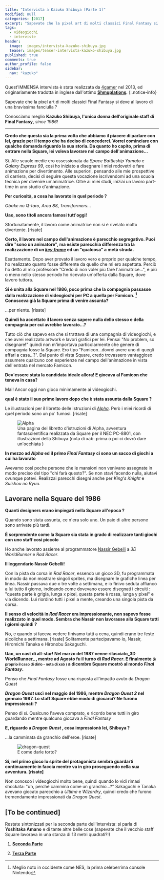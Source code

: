 ```yaml
---
title: "Intervista a Kazuko Shibuya [Parte 1]"
modified: null
categories: [2017]
excerpt: "Sapevate che la pixel art di molti classici Final Fantasy si deve al lavoro di una bravissima fanciulla ? Conosciamo meglio Kazuko Shibuya, l'unica donna dell'originale staff di Final Fantasy, since 1986!"
tags:
  - videogiochi
  - interviste
header:  
  image:  images/intervista-kazuko-shibuya.jpg
  teaser: images/teaser-intervista-kazuko-shibuya.jpg
published: true
comments: true
author_profile: false
sidebar:
  nav: "kazuko"
---
```


Quest'IMMENSA intervista è stata realizzata da [4gamer](http://www.4gamer.net/games/064/G006480/20130227073/) nel 2013, ed originariamente tradotta in inglese dall'ottimo [**Shmuplations**](http://shmuplations.com/kazukoshibuya/).
{:.notice-info}

Sapevate che la pixel art di molti classici Final Fantasy si deve al lavoro di una bravissima fanciulla ? 

Conosciamo meglio **Kazuko Shibuya, l'unica donna dell'originale staff di Final Fantasy**, _since 1986!_

<hr />

**Credo che questa sia la prima volta che abbiamo il piacere di parlare con lei, grazie per il tempo che ha deciso di concederci. Vorrei cominciare con qualche domanda riguardo la sua storia. Da quanto ho capito, prima di entrare nella Square, lei voleva lavorare nel campo dell'animazione...**

Sì. Alle scuole medie ero ossessionata da _Space Battleship Yamato_ e _Galaxy Express 99_, così ho iniziato a disegnare i miei rodovetri e fare animazione per divertimento. Alle superiori, pensando alle mie prospettive di carriera, decisi di seguire questa vocazione iscrivendomi ad una scuola tecnica per divenire un'animatrice. Oltre ai miei studi, iniziai un lavoro part-time in uno studio d'animazione.

**Per curiosità, a cosa ha lavorato in quel periodo ?**

_Obake no Q-taro_, _Area 88_, _Transformers_...

**Uao, sono titoli ancora famosi tutt'oggi!**

Sfortunatamente, il lavoro come animatrice non si è rivelato molto divertente. [risate]

**Certo, il lavoro nel campo dell'animazione è parecchio segregativo. Puoi dire "sono un animatore", ma esiste parecchia differenza tra la realizzazione di un [_key frame_](https://it.wikipedia.org/wiki/Key_frame) ed un "qualcosa" a metà strada.**

Esattamente. Dopo aver provato il lavoro vero e proprio per qualche tempo, ho realizzato quanto fosse differente da quello che mi ero aspettata. Perciò ho detto al mio professore "Credo di non voler più fare l'animatrice...", e più o meno nello stesso periodo  ho ricevuto un'offerta dalla Square, dove lavoro tuttora.

**Si è unita alla Square nel 1986, poco prima che la compagnia passasse dalla realizzazione di videogiochi per PC a quella per Famicon. [^famicon] Conosceva già la Square prima di venire assunta?**

[^famicon]: Meglio noto in occidente come NES, la prima celeberrima console Nintendo

...per niente. [risate]

**Quindi ha accettato il lavoro senza sapere nulla dello stesso e della compagnia per cui avrebbe lavorato...?**

Tutto ciò che sapevo era che si trattava di una compagnia di videogiochi, e che avrei realizzato artwork e lavori grafici per lei. Pensai "No problem, so disegnare!" quindi non m'importava particolarmente che genere di compagnia fosse la Square. Ero tipo "Famicon...dovrei avere uno di quegli affari a casa...?". Dal punto di vista Square, credo trovassero vantaggioso assumere qualcuno con esperienze nel campo dell'animazione in vista dell'entrata nel mercato Famicon.

**Dev'essere stata la candidata ideale allora! E giocava al Famicon che teneva in casa?**

Mai! Ancor oggi non gioco minimamente ai videogiochi.

**qual è stato il suo primo lavoro dopo che è stata assunta dalla Square ?**

Le illustrazioni per il libretto delle istruzioni di [_Alpha_](https://www.youtube.com/watch?v=6fuDz8pa6HQ). Però i miei ricordi di quel periodo sono un po' fumosi. [risate]

<figure>
<img src='http://shmuplations.com/wp-content/uploads/2014/02/alpha.jpg' alt='Alpha'>
<figcaption>Una pagina del libretto d'istruzioni di Alpha, avventura fantascientifica realizzata da Square per il NEC PC-8801, con illustrazioni della Shibuya (nota di xab: prima o poi ci dovrò dare un'occhiata )</figcaption>
</figure>

**In mezzo ad _Alpha_ ed il primo _Final Fantasy_ ci sono un sacco di giochi a cui ha lavorato**

Avevamo così poche persone che le mansioni non venivano assegnate in modo preciso del tipo "chi farà questo?". Se non stavi facendo nulla, aiutavi ovunque potevi. Realizzai parecchi disegni anche per _King's Knight_ e _Suishou no Ryuu_.

## Lavorare nella Square del 1986

**Quanti designers erano impiegati nella Square all'epoca ?**

Quando sono stata assunta, ce n'era solo uno. Un paio di altre persone sono arrivate più tardi.

**È sorprendente come la Square sia stata in grado di realizzare tanti giochi con uno staff così piccolo**

Ho anche lavorato assieme al programmatore [Nassir Gebelli](https://it.wikipedia.org/wiki/Nasir_Gebelli) a _3D WorldRunner_ e _Rad Racer_.

**Il leggendario Nassir Gebelli!**

Con la pista da corsa in _Rad Racer_, essendo un gioco 3D, fu programmata in modo da non mostrare singoli sprites, ma disegnare le grafiche linea per linea. Nassir passava due o tre volte a settimana, e io finivo seduta affianco a lui tutto il giorno, indicando come dovevano essere disegnati i circuiti : "questa parte è grigia, lunga x pixel, questa parte è rossa, lunga y pixel" e via dicendo. Lui riordinò tutti i pixel a mente, creando una singola pista da corsa.

**Il senso di velocità in _Rad Racer_ era impressionante, non sapevo fosse realizzato in quel modo. Sembra che Nassir non lavorasse alla Square tutti i giorni quindi ?**

No, e quando si faceva vedere finivamo tutti a cena, quindi erano tre feste alcoliche a settimana. [risate] Solitamente partecipavamo io, Nassir, Hiromichi Tanaka e Hironobu Sakaguchi.

**Uao, un cast di all-star! Nel marzo del 1987 venne rilasciato_3D WorldRunner_ , mentre ad Agosto fu il turno di _Rad Racer_. E finalmente <small>(è proprio il caso di dirlo - nota di xab )</small> a dicembre Square mostrò al mondo _Final Fantasy_.**

Penso che _Final Fantasy_ fosse una risposta all'impatto avuto da _Dragon Quest_

**_Dragon Quest_ uscì nel maggio del 1986, mentre _Dragon Quest 2_ nel gennaio 1987. Lo staff Square ebbe modo di giocarci? Ne furono impressionati ?**

Penso di sì. Qualcuno l'aveva comprato, e ricordo bene tutti in giro guardando mentre qualcuno giocava a _Final Fantasy_

**E, riguardo a _Dragon Quest_ , cosa impressionò lei, Shibuya ?**

...la camminata da granchio dell'eroe. [risate]

<figure>
<img src='http://shmuplations.com/wp-content/uploads/2014/02/dragoncrab.gif' alt='dragon-quest'>
<figcaption>E come darle torto?</figcaption>
</figure>

**Sì, nel primo gioco lo sprite del protagonista sembra guardarti continuamente in faccia mentre va in giro proseguendo nella sua avventura. [risate]**

Non conosco i videogiochi molto bene, quindi quando lo vidi rimasi shockata: "uh, perché cammina come un granchio...?" Sakaguchi e Tanaka avevano giocato parecchio a _Ultima_ e _Wizardry_, quindi credo che furono tremendamente impressionati da _Dragon Quest_.

## [To be continued]

Restate sintonizzati per la seconda parte dell'intervista: si parla di **Yoshitaka Amano** e di tante altre belle cose (sapevate che il vecchio staff Square lavorava in una stanza di 13 metri quadrati?!)

1. [**Seconda Parte**](http://xabacadabra.com/2017/intervista-kazuko-shibuya-parte-2/)

2. [**Terza Parte**](http://xabacadabra.com/2017/intervista-kazuko-shibuya-parte-3)